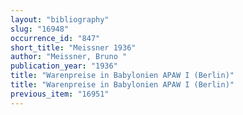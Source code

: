 ```yaml
---
layout: "bibliography"
slug: "16948"
occurrence_id: "847"
short_title: "Meissner 1936"
author: "Meissner, Bruno "
publication_year: "1936"
title: "Warenpreise in Babylonien APAW I (Berlin)"
title: "Warenpreise in Babylonien APAW I (Berlin)"
previous_item: "16951"
---
```

